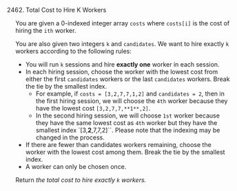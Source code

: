 2462. Total Cost to Hire K Workers

You are given a 0-indexed integer array `costs` where `costs[i]` is the cost of hiring the `ith` worker.

You are also given two integers `k` and `candidates`. We want to hire exactly `k` workers according to the following rules:

- You will run `k` sessions and hire **exactly one** worker in each session.
- In each hiring session, choose the worker with the lowest cost from either the first `candidates` workers or the last `candidates` workers.
Break the tie by the smallest index.
  - For example, if `costs = [3,2,7,7,1,2]` and `candidates = 2`, then in the first hiring session, we will choose the `4th` worker
    because they have the lowest cost `[3,2,7,7,**1**,2]`.
  - In the second hiring session, we will choose `1st` worker because they have the same lowest cost as `4th` worker but they have the smallest index `[3,**2**,7,7,2]``.
    Please note that the indexing may be changed in the process.
- If there are fewer than candidates workers remaining, choose the worker with the lowest cost among them. Break the tie by the smallest index.
- A worker can only be chosen once.

Return *the total cost to hire exactly `k` workers.*

